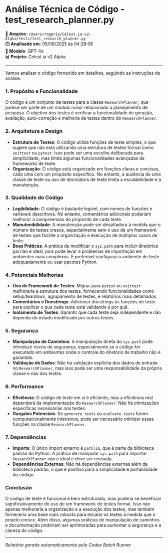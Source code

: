 # Análise Técnica de Código - test_research_planner.py

**📁 Arquivo**: `/Users/rogerio/Celest.ia-v2-Alpha/tests/test_research_planner.py`  
**🕒 Analisado em**: 05/08/2025 às 04:28:06  
**🤖 Modelo**: GPT-4o  
**📊 Projeto**: Celest.ia v2 Alpha  

---

Vamos analisar o código fornecido em detalhes, seguindo as instruções de análise:

### 1. Propósito e Funcionalidade

O código é um conjunto de testes para a classe `ResearchPlanner`, que parece ser parte de um módulo maior relacionado a planejamento de pesquisa. O objetivo dos testes é verificar a funcionalidade de geração, avaliação, auto-correção e melhoria de testes dentro do `ResearchPlanner`.

### 2. Arquitetura e Design

- **Estrutura de Testes**: O código utiliza funções de teste simples, o que sugere que não está utilizando uma estrutura de testes formal como `unittest` ou `pytest`. Isso pode ser uma escolha deliberada para simplicidade, mas limita algumas funcionalidades avançadas de frameworks de teste.
- **Organização**: O código está organizado em funções claras e concisas, cada uma com um propósito específico. No entanto, a ausência de uma classe de teste ou uso de decorators de teste limita a escalabilidade e a manutenção.

### 3. Qualidade do Código

- **Legibilidade**: O código é bastante legível, com nomes de funções e variáveis descritivos. No entanto, comentários adicionais poderiam melhorar a compreensão do propósito de cada teste.
- **Manutenibilidade**: A manutenção pode ser desafiadora à medida que o número de testes cresce, especialmente sem o uso de um framework de testes que facilite a organização e execução de múltiplos casos de teste.
- **Boas Práticas**: A prática de modificar o `sys.path` para incluir diretórios pai não é ideal, pois pode levar a problemas de importação em ambientes mais complexos. É preferível configurar o ambiente de teste adequadamente ou usar pacotes Python.

### 4. Potenciais Melhorias

- **Uso de Framework de Testes**: Migrar para `pytest` ou `unittest` melhoraria a estrutura dos testes, fornecendo funcionalidades como setup/teardown, agrupamento de testes, e relatórios mais detalhados.
- **Comentários e Docstrings**: Adicionar docstrings às funções de teste para explicar o que cada teste está validando e por quê.
- **Isolamento de Testes**: Garantir que cada teste seja independente e não dependa do estado modificado por outros testes.

### 5. Segurança

- **Manipulação de Caminhos**: A manipulação direta do `sys.path` pode introduzir riscos de segurança, especialmente se o código for executado em ambientes onde o controle do diretório de trabalho não é garantido.
- **Validação de Dados**: Não há validação explícita dos dados de entrada no `ResearchPlanner`, mas isso pode ser uma responsabilidade da própria classe e não dos testes.

### 6. Performance

- **Eficiência**: O código de teste em si é eficiente, mas a eficiência real dependerá da implementação do `ResearchPlanner`. Não há otimizações específicas necessárias nos testes.
- **Gargalos Potenciais**: Se `generate_tests` ou `evaluate_tests` forem computacionalmente intensivos, pode ser necessário otimizar essas funções na classe `ResearchPlanner`.

### 7. Dependências

- **Imports**: O único import externo é `pathlib`, que é parte da biblioteca padrão do Python. A prática de manipular `sys.path` para importar `ResearchPlanner` não é ideal e deve ser revisada.
- **Dependências Externas**: Não há dependências externas além da biblioteca padrão, o que é positivo para a simplicidade e portabilidade do código.

### Conclusão

O código de teste é funcional e bem estruturado, mas poderia se beneficiar significativamente do uso de um framework de testes formal. Isso não apenas melhoraria a organização e a execução dos testes, mas também forneceria uma base mais robusta para escalar os testes à medida que o projeto cresce. Além disso, algumas práticas de manipulação de caminhos e documentação poderiam ser aprimoradas para aumentar a segurança e a clareza do código.

---

*Relatório gerado automaticamente pelo Codex Batch Runner*
